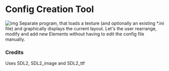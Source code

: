# Config Creation Tool
![img](https://i.imgur.com/hLJ4aS6.png)
Separate program, that loads a texture (and optionally an existing \*.ini file)
and graphically displays the current layout.
Let's the user rearrange, modify and add new Elements without having to edit
the config file manually.

### Credits
Uses SDL2, SDL2_image and SDL2_ttf
